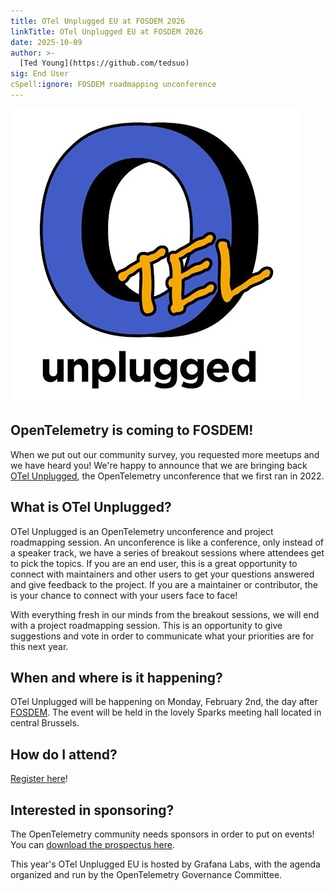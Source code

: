 ```yaml
---
title: OTel Unplugged EU at FOSDEM 2026
linkTitle: OTel Unplugged EU at FOSDEM 2026
date: 2025-10-09
author: >-
  [Ted Young](https://github.com/tedsuo)
sig: End User
cSpell:ignore: FOSDEM roadmapping unconference
---
```


![demo app screen1](otel-unplugged-logo.jpeg)

## OpenTelemetry is coming to FOSDEM!

When we put out our community survey, you requested more meetups and we have
heard you! We're happy to announce that we are bringing back
[OTel Unplugged](https://events.humanitix.com/otelunplugged-eu2026), the
OpenTelemetry unconference that we first ran in 2022.

## What is OTel Unplugged?

OTel Unplugged is an OpenTelemetry unconference and project roadmapping session.
An unconference is like a conference, only instead of a speaker track, we have a
series of breakout sessions where attendees get to pick the topics. If you are
an end user, this is a great opportunity to connect with maintainers and other
users to get your questions answered and give feedback to the project. If you
are a maintainer or contributor, the is your chance to connect with your users
face to face!

With everything fresh in our minds from the breakout sessions, we will end with
a project roadmapping session. This is an opportunity to give suggestions and
vote in order to communicate what your priorities are for this next year.

## When and where is it happening?

OTel Unplugged will be happening on Monday, February 2nd, the day after
[FOSDEM](https://fosdem.org/2026/). The event will be held in the lovely Sparks
meeting hall located in central Brussels.

## How do I attend?

[Register here](https://events.humanitix.com/otelunplugged-eu2026)!

## Interested in sponsoring?

The OpenTelemetry community needs sponsors in order to put on events! You can
[download the prospectus here](https://drive.google.com/file/d/1C4e7OevZ5vXyZLjxZif9Mi06A6uPNH7K/view).

This year's OTel Unplugged EU is hosted by Grafana Labs, with the agenda
organized and run by the OpenTelemetry Governance Committee.
